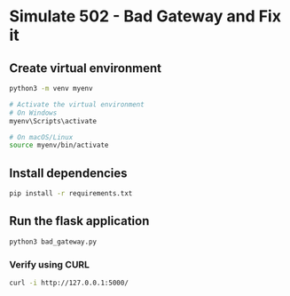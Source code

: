 # Simulate 502 - Bad Gateway and Fix it

## Create virtual environment

```bash
python3 -m venv myenv

# Activate the virtual environment
# On Windows
myenv\Scripts\activate

# On macOS/Linux
source myenv/bin/activate
```

## Install dependencies

```bash
pip install -r requirements.txt
```

## Run the flask application

```bash
python3 bad_gateway.py
```

### Verify using CURL

```bash
curl -i http://127.0.0.1:5000/
```
